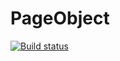 # PageObject
[![Build status](https://ci.appveyor.com/api/projects/status/uenlgemh53hiv0eu/branch/master?svg=true)](https://ci.appveyor.com/project/IvanVorobev/pageobject/branch/master)

